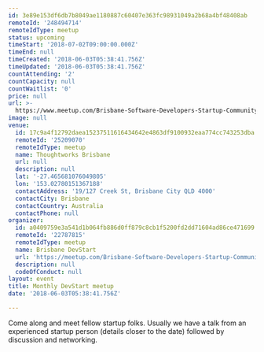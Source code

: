 ```yaml
---
id: 3e89e153df6db7b8049ae1180887c60407e363fc98931049a2b68a4bf48408ab
remoteId: '248494714'
remoteIdType: meetup
status: upcoming
timeStart: '2018-07-02T09:00:00.000Z'
timeEnd: null
timeCreated: '2018-06-03T05:38:41.756Z'
timeUpdated: '2018-06-03T05:38:41.756Z'
countAttending: '2'
countCapacity: null
countWaitlist: '0'
price: null
url: >-
  https://www.meetup.com/Brisbane-Software-Developers-Startup-Community/events/248494714/
image: null
venue:
  id: 17c9a4f12792daea15237511616434642e4863df9100932eaa774cc743253dba
  remoteId: '25209070'
  remoteIdType: meetup
  name: Thoughtworks Brisbane
  url: null
  description: null
  lat: '-27.465681076049805'
  lon: '153.02780151367188'
  contactAddress: '19/127 Creek St, Brisbane City QLD 4000'
  contactCity: Brisbane
  contactCountry: Australia
  contactPhone: null
organizer:
  id: a0409759e3a541d1b064fb886d0ff879c8cb1f5200fd2dd71604ad86ce471699
  remoteId: '22787815'
  remoteIdType: meetup
  name: Brisbane DevStart
  url: 'https://meetup.com/Brisbane-Software-Developers-Startup-Community'
  description: null
  codeOfConduct: null
layout: event
title: Monthly DevStart meetup
date: '2018-06-03T05:38:41.756Z'

---
```

<p>Come along and meet fellow startup folks. Usually we have a talk from an experienced startup person (details closer to the date) followed by discussion and networking.</p>
